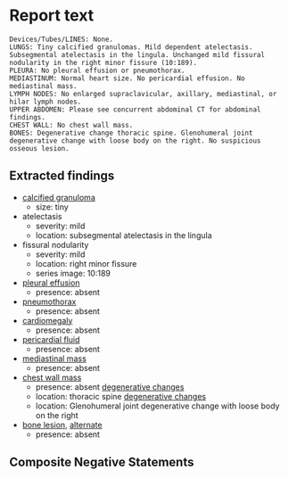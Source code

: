 # Report text

```text
Devices/Tubes/LINES: None.
LUNGS: Tiny calcified granulomas. Mild dependent atelectasis. Subsegmental atelectasis in the lingula. Unchanged mild fissural nodularity in the right minor fissure (10:189).
PLEURA: No pleural effusion or pneumothorax.
MEDIASTINUM: Normal heart size. No pericardial effusion. No mediastinal mass.
LYMPH NODES: No enlarged supraclavicular, axillary, mediastinal, or hilar lymph nodes.
UPPER ABDOMEN: Please see concurrent abdominal CT for abdominal findings.
CHEST WALL: No chest wall mass.
BONES: Degenerative change thoracic spine. Glenohumeral joint degenerative change with loose body on the right. No suspicious osseous lesion.
```

## Extracted findings

- [calcified granuloma](../../definitions/nuance/calcified_pulmonary_granuloma.json)
  - size: tiny
- atelectasis
  - severity: mild
  - location: subsegmental atelectasis in the lingula
- fissural nodularity
  - severity: mild
  - location: right minor fissure
  - series image: 10:189
- [pleural effusion](../../definitions/hood/pleural-effusion.json)
  - presence: absent
- [pneumothorax](../../definitions/hood/pneumothorax.md)
  - presence: absent
- [cardiomegaly](../../definitions/upmedic/Cardiomegaly.cde.md)
  - presence: absent
- [pericardial fluid](../../definitions/hood/pericardial-effusion.md)
  - presence: absent
- [mediastinal mass](../../definitions/hood/mediastinal-mass.json)
  - presence: absent
- [chest wall mass](../../definitions/nuance/chest_wall_mass.json)
  - presence: absent
[degenerative changes](../../definitions/nuance/thoracic_spine_degenerative_changes.json)
  - location: thoracic spine
[degenerative changes](../../definitions/nuance/thoracic_spine_degenerative_changes.json)
  - location: Glenohumeral joint degenerative change with loose body on the right
- [bone lesion](../../definitions/hood/lytic-lesion.md), [alternate](../../definitions/hood/sclerotic-lesion.md)
  - presence: absent

## Composite Negative Statements
